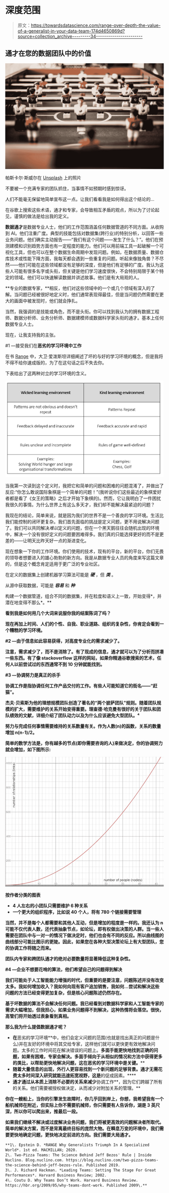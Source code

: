 # 深度范围

> 原文：<https://towardsdatascience.com/range-over-depth-the-value-of-a-generalist-in-your-data-team-174d4650869d?source=collection_archive---------34----------------------->

## 通才在您的数据团队中的价值

![](img/55eb2a444a4d66a1c144b227376c3828.png)

帕斯卡尔·斯威尔在 [Unsplash](https://unsplash.com?utm_source=medium&utm_medium=referral) 上的照片

不要被一个充满专家的团队抓住，当事情不如预期时感到惊讶。

人们不能毫无保留地简单宣布这一点。让我们看看我是如何得出这个结论的…

在谷歌上搜索这些术语，通才和专家，会导致相互矛盾的观点，所以为了讨论起见，谨慎的做法是给出我的定义。

**数据通才**是数据专业人士，他们的工作范围涵盖任何数据管道的不同方面。从收购到 AI。他们注重广度。典型的技能包括对数据集(跨行业)的特别分析，以回答一些业务问题。他们确实主动报告——“我们有这个问题——发生了什么？”。他们在预测建模和识别趋势方面也有一定程度的能力。他们可以用前端工具一起破解一个可视化工具，但也可以在整个数据生命周期中发现问题。例如，在数据质量、数据仓库技术或性能下降方面，我每天都会遇到一些重复的问题。听起来像独角兽？不尽然——他们可能在这些领域都没有足够的深度，但是他们有足够的广度。我认为这些人可能有很多名字或头衔，但关键是他们学习速度很快，不会特别局限于某个特定的领域。他们可以快速解读数据并讲述故事。他们是有大局观的人。

**专业的数据专家，**相反，他们对这些领域中的一个或几个领域有深入的了解。当问题已经被很好地定义时，他们通常表现得最佳，但是当问题仍然需要在更大的画面中被发现时，他们就会挣扎。

当然，我强调的是技能或角色，而不是头衔。你可以找到我认为的拥有数据工程师、数据分析师、业务分析师、数据建模师或数据科学家头衔的通才。基本上任何数据专业人士。

现在，让我支持我的主张。

#1 —接受我们在**恶劣的学习环境中工作**

在书 [Range](https://www.amazon.co.uk/Range-Generalists-Triumph-Specialized-World/dp/1509843493) 中，大卫·爱泼斯坦详细阐述了坏的与好的学习环境的概念，但是我将不得不给你速成版的，为了在这句话之后不失去你。

下表给出了这两种对立的学习环境的含义。

![](img/4b10a9459ef1d6e6cec22e67fb25a10e.png)

当我第一次读到这个定义时，我把它和简单的问题和困难的问题混淆了，并做出了反应:“你怎么敢说国际象棋是一个简单的问题！”(我听说你们这些最近的象棋爱好者都是看了《女王的策略》之后才开始下象棋的)。然而，它让我明白了一件困扰我很久的事情。为什么世界上有这么多天才，我们却不能解决最紧迫的问题？

我现在的结论，简单来说，就是因为我们的世界不是一个善良的学习环境。生活比我们能控制的闭环更复杂。我们首先面临的挑战是定义问题，更不用说解决问题了。我们可以共同解决*难以*定义的问题，但在一个黑天鹅往往会随机出现的环境中，解决一个没有很好定义的问题要困难得多。我们真的只能选择更好的而不是更差的——让明天比昨天好一点的渐进变化。

现在想象一下你的工作环境。你们使用的技术，现有的平台，新的平台，你们无畏的领导者想要进入的雄心勃勃的新方向。我是从数据专业人员的角度来写这篇文章的，但是这个概念肯定适用于更广泛的专业社区。

在定义的数据集上创建机器学习算法可能是 ***硬*** ，但 ***类*** 。

从源中获取数据，可能是 ***容易*** 和 ***种***

构建一个数据管道，组合不同的数据集，并在粒度和语义上一致，开始变得*，并潜在地变得不那么*。**

**看到我是如何用几个大词来说服你我的结案陈词了吗？**

**现在再加上时间、人们的个性、自我、职业道路、组织的复杂性，你肯定会看到一个糟糕的学习环境。**

**#2 —由于信息如此容易获得，对高度专业化的需求减少了。**

**注意，需求减少了，而不是消除了。有了现成的信息，通才就可以为了分析而拼凑一些东西。有了像 stackoverflow 这样的网站，如果你精通谷歌搜索的艺术，任何人以前尝试过的东西通常不到 10 分钟就能找到。**

**#3 —协调努力是真正的杀手**

**协调工作是指协调任何工作产品交付的工作。有些人可能知道它的街名——“赶猫”。**

**杰夫·贝索斯为他的理想规模团队创造了著名的“两个披萨团队”规则。随着团队规模的扩大，需要维护的关系开始变得重要。理查德·哈克曼有很好的关于团队和团队绩效的文献，详细介绍了团队动力以及为什么应该避免大型团队。⁴**

**努力与完成任何事情需要维持的关系数量有关。作为人数(n)的函数，关系的数量增加 n(n-1)/2。**

**简单的数学方法是，你有越多的节点(即你需要咨询的人)来做决定，你的协调努力就会增加，如下图所示:**

**![](img/80c326545f28de8400bf41244e4a16a2.png)**

**按作者分类的图表**

*   **4 人左右的小团队只需要维护 6 种关系**
*   **一个更大的组织程序，比如说 40 个人，将有 780 个链接需要管理**

**当然，并不是每个人都需要和其他人互动，但是增加的程度是一样的。我还认为 **n** 可能不仅代表人数，还代表抽象节点，如论坛，即有权做出决策的人群。当一些人需要在团队中与一对一的情况下做决定时，他们也会有不同的反应。所以曲线图的曲线部分可能比图示的更陡。因此，如果您在各种大型决策论坛上有大型团队，您的协调工作将随之而来。**

**团队内专家和跨团队通才的绝对必要数量将显著降低这种复杂性。**

**#4 —企业不想要花哨的算法，他们希望自己的问题得到解决**

**我们可能处于人工智能能力增强的时代，但重要的是要注意，问题陈述并没有改变太多。我如何增加收入？我如何向现有客户追加销售，我如何…尝试和解决这些问题的方法已经变得更加复杂，但是核心问题陈述仍然存在。**

**基于坏数据的算法不会解决任何问题。我已经看到对数据科学家和人工智能专家的需求大幅增加，但我担心，如果业务问题得不到解决，这种热情将会落空。很快，高管们将开始透过表象看到真相。**

**那么我为什么提倡数据通才呢？**

*   **在**恶劣的学习环境**中，他们会定义问题的范围(也就是找出真正的问题是什么)并在友好的环境中将其交给专家，这样他们就可以更快更有效地解决问题。太多的工作时间花在解决错误的问题上。**多面手能更快地找到正确的问题，如果有困难，专家会解决。多面手倾向于从相似的情况和方法中获得更多的类比，以帮助更快地解决问题，这在恶劣的学习环境中是关键。****
*   **随着大量信息的出现，外行人更容易找到一个新问题的足够背景。通才无需花费太多时间深入研究就能迅速拓宽视野，这是**的促成因素。****
*   **通才通过从本质上消除不必要的关系来减少**协调工作**，因为它们跨越了所有的关系。他们需要被授权做决定，从而减少对附加关系的管理。**

**你在一艘船上，当你的引擎发生故障时，你几乎回到岸上，你想，我希望我有一个船机械师在附近，但实际上你不需要机械师，你只需要有人告诉你，湖是 3 英尺深，所以你可以爬出来，推最后一段。**

**如果我们继续不解决或过度解决业务问题，我们将被更高效的问题解决者所取代。简单的解决方案，而不是背离最终目标的庞然大物。在瞬息万变的环境中，我们需要更快地确定问题，更快地决定前进的方向。我们需要大局通才。**

```
**1\. Epstein D. *RANGE Why Generalists Triumph In A Specialized World*. 1st ed. MACMILLAN; 2020.
2\. Two-Pizza Teams: The Science Behind Jeff Bezos' Rule | Inside Nuclino. Blog.nuclino.com. https://blog.nuclino.com/two-pizza-teams-the-science-behind-jeff-bezos-rule. Published 2019.
3\. J. Richard Hackman. *Leading Teams: Setting The Stage For Great Performances*. Harvard Business Review; 2002.
4\. Coutu D. Why Teams Don’t Work. Harvard Business Review. https://hbr.org/2009/05/why-teams-dont-work. Published 2009\.** 
```